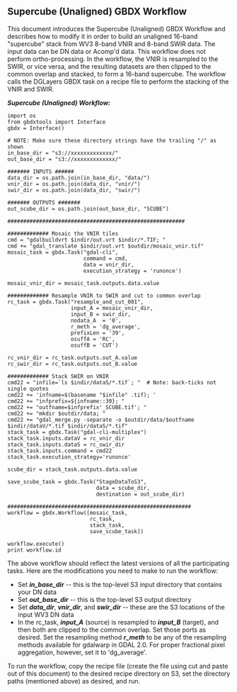 ## Supercube (Unaligned) GBDX Workflow 

This document introduces the Supercube (Unaligned) GBDX Workflow and describes how to modify it in order to build an unaligned 16-band "supercube" stack from WV3 8-band VNIR and 8-band SWIR data. The input data can be DN data or Acomp'd data. This workflow does not perform ortho-processing. In the workflow, the VNIR is resampled to the SWIR, or vice versa, and the resulting datasets are then clipped to the common overlap and stacked, to form a 16-band supercube. The workflow calls the DGLayers GBDX task on a recipe file to perform the stacking of the VNIR and SWIR.

<!--
***************************************************************************
-->

**_Supercube (Unaligned) Workflow:_** 

```shell
import os
from gbdxtools import Interface
gbdx = Interface()

# NOTE: Make sure these directory strings have the trailing "/" as shown
in_base_dir = "s3://xxxxxxxxxxxxx/"
out_base_dir = "s3://xxxxxxxxxxxxx/"

####### INPUTS ######
data_dir = os.path.join(in_base_dir, "data/")
vnir_dir = os.path.join(data_dir, "vnir/")
swir_dir = os.path.join(data_dir, "swir/")

####### OUTPUTS #######
out_scube_dir = os.path.join(out_base_dir, "SCUBE")

########################################################

############# Mosaic the VNIR tiles
cmd = "gdalbuildvrt $indir/out.vrt $indir/*.TIF; "
cmd += "gdal_translate $indir/out.vrt $outdir/mosaic_vnir.tif"
mosaic_task = gbdx.Task("gdal-cli",
                        command = cmd,
                        data = vnir_dir,
                        execution_strategy = 'runonce')

mosaic_vnir_dir = mosaic_task.outputs.data.value

############# Resample VNIR to SWIR and cut to common overlap
rc_task = gbdx.Task("resample_and_cut_001",
                    input_A = mosaic_vnir_dir,
                    input_B = swir_dir,
                    nodata_A  = '0',
                    r_meth = 'dg_average', 
                    prefixLen = '39',
                    osuffA = 'RC',
                    osuffB = 'CUT')

rc_vnir_dir = rc_task.outputs.out_A.value
rc_swir_dir = rc_task.outputs.out_B.value

############# Stack SWIR on VNIR
cmd22 = "infile=`ls $indir/dataS/*.tif`; "  # Note: back-ticks not single quotes
cmd22 += 'infname=$(basename "$infile" .tif); '  
cmd22 += "infprefix=${infname::39}; "
cmd22 += "outfname=$infprefix'_SCUBE.tif'; "
cmd22 += "mkdir $outdir/data; "
cmd22 += "gdal_merge.py -separate -o $outdir/data/$outfname $indir/dataV/*.tif $indir/dataS/*.tif"
stack_task = gbdx.Task("gdal-cli-multiplex")
stack_task.inputs.dataV = rc_vnir_dir
stack_task.inputs.dataS = rc_swir_dir
stack_task.inputs.command = cmd22
stack_task.execution_strategy='runonce'

scube_dir = stack_task.outputs.data.value

save_scube_task = gbdx.Task("StageDataToS3",
                            data = scube_dir,
                            destination = out_scube_dir)

##########################################################
workflow = gbdx.Workflow([mosaic_task,
                          rc_task,
                          stack_task,
                          save_scube_task])

workflow.execute()
print workflow.id
```

<!--
***************************************************************************
-->

The above workflow should reflect the latest versions of all the participating tasks. 
Here are the modifications you need to make to run the workflow:
 
* Set **_in_base_dir_** -- this is the top-level S3 input directory that contains your DN data 
* Set **_out_base_dir_** -- this is the top-level S3 output directory
* Set **_data_dir_**, **_vnir_dir_**, and **_swir_dir_** -- these are the S3 locations of the input WV3 DN data 
* In the rc_task, **_input_A_** (source) is resampled to **_input_B_** (target), and then both are clipped to the common overlap. Set those ports as desired. Set the resampling method **_r_meth_** to be any of the resampling methods available for gdalwarp in GDAL 2.0. For proper fractional pixel aggregation, however, set it to 'dg_average'.

<!--
***************************************************************************
-->

To run the workflow, copy the recipe file (create the file using cut and paste out of this document) to the desired recipe directory on S3, set the directory paths (mentioned above) as desired, and run. 




















